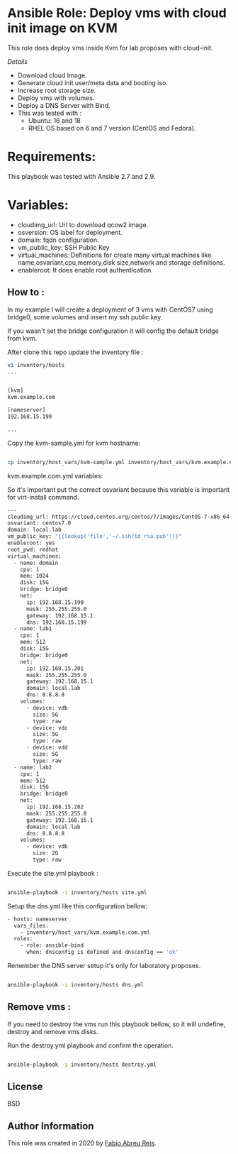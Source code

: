 Ansible Role: Deploy vms with cloud init image on KVM
=========

This role does deploy vms inside Kvm for lab proposes with cloud-init. 


*Details*

- Download cloud Image.
- Generate cloud init user/meta data and booting iso.
- Increase root storage size.
- Deploy vms with volumes. 
- Deploy a DNS Server with Bind. 
- This was tested with :
    + Ubuntu: 16 and 18
    + RHEL OS based on 6 and 7 version (CentOS and Fedora).  



Requirements:
=========

This playbook was tested with Ansible 2.7 and 2.9.



Variables:
=========

+ cloudimg_url: Url to download qcow2 image.
+ osversion: OS label for deployment.
+ domain: fqdn configuration. 
+ vm_public_key: SSH Public Key
+ virtual_machines: Definitions for create many virtual machines like name,osvariant,cpu,memory,disk size,network and storage definitions. 
+ enableroot: It does enable root authentication.


How to : 
---------


In my example I will create a deployment of 3 vms with CentOS7 using bridge0, some volumes and insert my ssh public key. 

If you wasn't set the bridge configuration it will config the default bridge from kvm.


After clone this repo update the inventory file : 

```bash 
vi inventory/hosts
...


[kvm]
kvm.example.com

[nameserver]
192.168.15.199

...
```


Copy the kvm-sample.yml for kvm hostname: 

```bash 

cp inventory/host_vars/kvm-sample.yml inventory/host_vars/kvm.example.com.yml


```

kvm.example.com.yml variables:

So it's important put the correct osvariant because this variable is important for virt-install command. 

```bash 
---
cloudimg_url: https://cloud.centos.org/centos/7/images/CentOS-7-x86_64-GenericCloud-1809.qcow2
osvariant: centos7.0 
domain: local.lab
vm_public_key: "{{lookup('file','~/.ssh/id_rsa.pub')}}"
enableroot: yes
root_pwd: redhat
virtual_machines:
  - name: domain
    cpu: 1
    mem: 1024
    disk: 15G
    bridge: bridge0
    net:
      ip: 192.168.15.199
      mask: 255.255.255.0
      gateway: 192.168.15.1
      dns: 192.168.15.199
  - name: lab1
    cpu: 1
    mem: 512
    disk: 15G
    bridge: bridge0
    net:
      ip: 192.168.15.201
      mask: 255.255.255.0
      gateway: 192.168.15.1
      domain: local.lab
      dns: 8.8.8.8
    volumes:
      - device: vdb
        size: 5G
        type: raw
      - device: vdc
        size: 5G
        type: raw
      - device: vdd
        size: 5G
        type: raw
  - name: lab2
    cpu: 1
    mem: 512
    disk: 15G
    bridge: bridge0
    net:
      ip: 192.168.15.202
      mask: 255.255.255.0
      gateway: 192.168.15.1
      domain: local.lab
      dns: 8.8.8.8
    volumes:
      - device: vdb
        size: 2G
        type: raw
```

Execute the site.yml playbook : 


```bash 

ansible-playbook -i inventory/hosts site.yml 

``` 


Setup the dns.yml like this configuration bellow: 

```bash
- hosts: nameserver
  vars_files:
    - inventory/host_vars/kvm.example.com.yml
  roles:
    - role: ansible-bind
      when: dnsconfig is defined and dnsconfig == 'ok'
```

Remember the DNS server setup it's only for laboratory proposes.

```bash 

ansible-playbook -i inventory/hosts dns.yml

``` 


Remove vms :
---------

If you need to destroy the vms run this playbook bellow, so it will undefine, destroy and remove vms disks. 


Run the destroy.yml playbook and confirm the operation. 

```bash

ansible-playbook -i inventory/hosts destroy.yml

```



License
-------
BSD

Author Information
------------------

This role was created in 2020 by [Fabio Abreu Reis](http://github.com/fabioabreureis).
